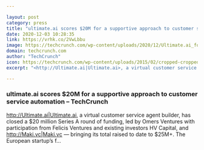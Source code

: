 ```yaml
---

layout: post
category: press
title: "ultimate.ai scores $20M for a supportive approach to customer service automation"
date: 2020-12-03 10:28:35
link: https://vrhk.co/2VwLbbu
image: https://techcrunch.com/wp-content/uploads/2020/12/Ultimate.ai_founders_Reetu_Sarah_Markus_024.jpg?w=600
domain: techcrunch.com
author: "TechCrunch"
icon: https://techcrunch.com/wp-content/uploads/2015/02/cropped-cropped-favicon-gradient.png?w=180
excerpt: "<http://Ultimate.ai|Ultimate.ai>, a virtual customer service agent builder, has closed a $20 million Series A round of funding, led by Omers Ventures with participation from Felicis Ventures and existing investors HV Capital, and <http://Maki.vc|Maki.vc> — bringing its total raised to date to $25M+. The European startup’s f…"

---
```


### ultimate.ai scores $20M for a supportive approach to customer service automation – TechCrunch

<http://Ultimate.ai|Ultimate.ai>, a virtual customer service agent builder, has closed a $20 million Series A round of funding, led by Omers Ventures with participation from Felicis Ventures and existing investors HV Capital, and <http://Maki.vc|Maki.vc> — bringing its total raised to date to $25M+. The European startup’s f…